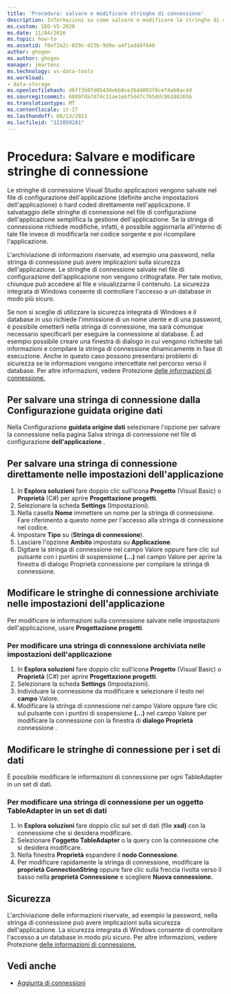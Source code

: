 ```yaml
---
title: 'Procedura: salvare e modificare stringhe di connessione'
description: Informazioni su come salvare e modificare le stringhe di connessione in Visual Studio applicazioni. Salvare o modificare una stringa di connessione direttamente nelle impostazioni dell'applicazione.
ms.custom: SEO-VS-2020
ms.date: 11/04/2016
ms.topic: how-to
ms.assetid: f8ef3a2c-029c-423b-9d9e-a4f1add4f640
author: ghogen
ms.author: ghogen
manager: jmartens
ms.technology: vs-data-tools
ms.workload:
- data-storage
ms.openlocfilehash: d6ff3b07d05430ebb8ce26d4003f8ce74ab8ac4d
ms.sourcegitcommit: 68897da7d74c31ae1ebf5d47c7b5ddc9b108265b
ms.translationtype: MT
ms.contentlocale: it-IT
ms.lasthandoff: 08/13/2021
ms.locfileid: "122059281"
---
```

# <a name="how-to-save-and-edit-connection-strings"></a>Procedura: Salvare e modificare stringhe di connessione
Le stringhe di connessione Visual Studio applicazioni vengono salvate nel file di configurazione dell'applicazione (definite anche impostazioni dell'applicazione) o hard coded direttamente nell'applicazione. Il salvataggio delle stringhe di connessione nel file di configurazione dell'applicazione semplifica la gestione dell'applicazione. Se la stringa di connessione richiede modifiche, infatti, è possibile aggiornarla all'interno di tale file invece di modificarla nel codice sorgente e poi ricompilare l'applicazione.

L'archiviazione di informazioni riservate, ad esempio una password, nella stringa di connessione può avere implicazioni sulla sicurezza dell'applicazione. Le stringhe di connessione salvate nel file di configurazione dell'applicazione non vengono crittografate. Per tale motivo, chiunque può accedere al file e visualizzarne il contenuto. La sicurezza integrata di Windows consente di controllare l'accesso a un database in modo più sicuro.

Se non si sceglie di utilizzare la sicurezza integrata di Windows e il database in uso richiede l'immissione di un nome utente e di una password, è possibile ometterli nella stringa di connessione, ma sarà comunque necessario specificarli per eseguire la connessione al database. È ad esempio possibile creare una finestra di dialogo in cui vengono richieste tali informazioni e compilare la stringa di connessione dinamicamente in fase di esecuzione. Anche in questo caso possono presentarsi problemi di sicurezza se le informazioni vengono intercettate nel percorso verso il database.
Per altre informazioni, vedere Protezione [delle informazioni di connessione.](/dotnet/framework/data/adonet/protecting-connection-information)

## <a name="to-save-a-connection-string-from-within-the-data-source-configuration-wizard"></a>Per salvare una stringa di connessione dalla Configurazione guidata origine dati
Nella Configurazione **guidata origine dati** selezionare l'opzione per salvare la connessione nella pagina Salva stringa di connessione nel file di configurazione **dell'applicazione** .

## <a name="to-save-a-connection-string-directly-into-application-settings"></a>Per salvare una stringa di connessione direttamente nelle impostazioni dell'applicazione
1. In **Esplora soluzioni** fare doppio clic sull'icona **Progetto** (Visual Basic) o **Proprietà** (C#) per aprire **Progettazione progetti**.
1. Selezionare la scheda **Settings** (Impostazioni).
1. Nella casella **Nome** immettere un nome per la stringa di connessione. Fare riferimento a questo nome per l'accesso alla stringa di connessione nel codice.
1. Impostare **Tipo** su (**Stringa di connessione**).
1. Lasciare l'opzione **Ambito** impostata su **Applicazione**.
1. Digitare la stringa  di connessione nel campo Valore oppure fare clic sul pulsante  con i puntini di sospensione **(...)** nel campo Valore per aprire la finestra di dialogo Proprietà connessione per compilare la stringa di connessione. 

## <a name="edit-connection-strings-stored-in-application-settings"></a>Modificare le stringhe di connessione archiviate nelle impostazioni dell'applicazione
Per modificare le informazioni sulla connessione salvate nelle impostazioni dell'applicazione, usare **Progettazione progetti**.

### <a name="to-edit-a-connection-string-stored-in-application-settings"></a>Per modificare una stringa di connessione archiviata nelle impostazioni dell'applicazione
1. In **Esplora soluzioni** fare doppio clic sull'icona **Progetto** (Visual Basic) o **Proprietà** (C#) per aprire **Progettazione progetti**.
1. Selezionare la scheda **Settings** (Impostazioni).
1. Individuare la connessione da modificare e selezionare il testo nel **campo** Valore.
1. Modificare la stringa  di connessione nel campo Valore oppure fare  clic sul pulsante con i puntini di sospensione **(...)** nel campo Valore per modificare la connessione con la finestra di **dialogo Proprietà** connessione .

## <a name="edit-connection-strings-for-datasets"></a>Modificare le stringhe di connessione per i set di dati
È possibile modificare le informazioni di connessione per ogni TableAdapter in un set di dati.

### <a name="to-edit-a-connection-string-for-a-tableadapter-in-a-dataset"></a>Per modificare una stringa di connessione per un oggetto TableAdapter in un set di dati
1. In **Esplora soluzioni** fare doppio clic sul set di dati (file **xsd)** con la connessione che si desidera modificare.
1. Selezionare **l'oggetto TableAdapter** o la query con la connessione che si desidera modificare.
1. Nella finestra **Proprietà** espandere il **nodo Connessione**.
1. Per modificare rapidamente la stringa di connessione, modificare la **proprietà ConnectionString** oppure fare clic sulla freccia rivolta verso il basso nella **proprietà Connessione** e scegliere **Nuova connessione.**

## <a name="security"></a>Sicurezza
L'archiviazione delle informazioni riservate, ad esempio la password, nella stringa di connessione può avere implicazioni sulla sicurezza dell'applicazione. La sicurezza integrata di Windows consente di controllare l'accesso a un database in modo più sicuro.
Per altre informazioni, vedere Protezione [delle informazioni di connessione.](/dotnet/framework/data/adonet/protecting-connection-information)

## <a name="see-also"></a>Vedi anche

- [Aggiunta di connessioni](../data-tools/add-new-connections.md)
